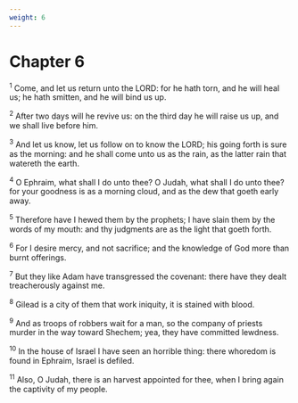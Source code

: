 ```yaml
---
weight: 6
---
```


# Chapter 6

<sup>1</sup> Come, and let us return unto the LORD: for he hath torn, and he will heal us; he hath smitten, and he will bind us up. 

<sup>2</sup> After two days will he revive us: on the third day he will raise us up, and we shall live before him. 

<sup>3</sup> And let us know, let us follow on to know the LORD; his going forth is sure as the morning: and he shall come unto us as the rain, as the latter rain that watereth the earth. 

<sup>4</sup> O Ephraim, what shall I do unto thee? O Judah, what shall I do unto thee? for your goodness is as a morning cloud, and as the dew that goeth early away. 

<sup>5</sup> Therefore have I hewed them by the prophets; I have slain them by the words of my mouth: and thy judgments are as the light that goeth forth. 

<sup>6</sup> For I desire mercy, and not sacrifice; and the knowledge of God more than burnt offerings. 

<sup>7</sup> But they like Adam have transgressed the covenant: there have they dealt treacherously against me. 

<sup>8</sup> Gilead is a city of them that work iniquity, it is stained with blood. 

<sup>9</sup> And as troops of robbers wait for a man, so the company of priests murder in the way toward Shechem; yea, they have committed lewdness. 

<sup>10</sup> In the house of Israel I have seen an horrible thing: there whoredom is found in Ephraim, Israel is defiled. 

<sup>11</sup> Also, O Judah, there is an harvest appointed for thee, when I bring again the captivity of my people. 


